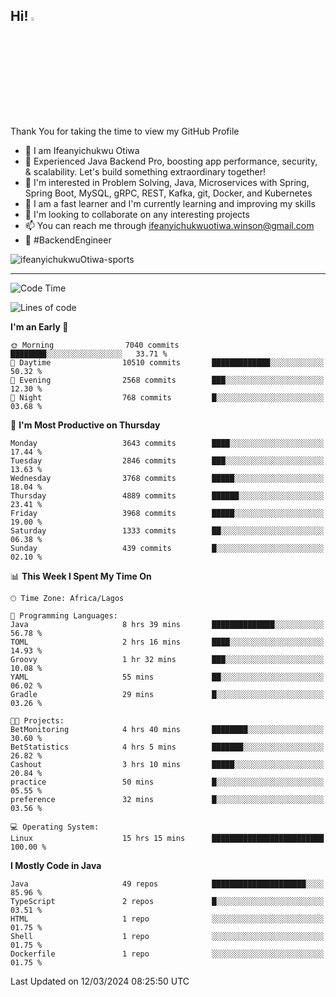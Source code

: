 <!-- BLOG-POST-LIST:START --><!-- BLOG-POST-LIST:END -->

## Hi! <img src="https://media.giphy.com/media/hvRJCLFzcasrR4ia7z/giphy.gif" width="4%"> 

Thank You for taking the time to view my GitHub Profile

- 👋 I am Ifeanyichukwu Otiwa
- 🚀 Experienced Java Backend Pro, boosting app performance, security, & scalability. Let's build something extraordinary together!
- 👀 I'm interested in Problem Solving, Java, Microservices with Spring, Spring Boot, MySQL, gRPC, REST, Kafka, git, Docker, and Kubernetes
- 🌱 I am a fast learner and I'm currently learning and improving my skills
- 💞️ I'm looking to collaborate on any interesting projects
- 📫 You can reach me through ifeanyichukwuotiwa.winson@gmail.com
- 🚀 #BackendEngineer

<p align="left" marginTop="10px"> <img src="https://komarev.com/ghpvc/?username=ifeanyichukwuOtiwa-sports&label=Profile%20views&color=0e75b6&style=for-the-badge" alt="ifeanyichukwuOtiwa-sports" /> </p>

***

<!--START_SECTION:waka-->
![Code Time](http://img.shields.io/badge/Code%20Time-2%2C307%20hrs%2025%20mins-blue)

![Lines of code](https://img.shields.io/badge/From%20Hello%20World%20I%27ve%20Written-4.7%20million%20lines%20of%20code-blue)

**I'm an Early 🐤** 

```text
🌞 Morning                7040 commits        ████████░░░░░░░░░░░░░░░░░   33.71 % 
🌆 Daytime                10510 commits       █████████████░░░░░░░░░░░░   50.32 % 
🌃 Evening                2568 commits        ███░░░░░░░░░░░░░░░░░░░░░░   12.30 % 
🌙 Night                  768 commits         █░░░░░░░░░░░░░░░░░░░░░░░░   03.68 % 
```
📅 **I'm Most Productive on Thursday** 

```text
Monday                   3643 commits        ████░░░░░░░░░░░░░░░░░░░░░   17.44 % 
Tuesday                  2846 commits        ███░░░░░░░░░░░░░░░░░░░░░░   13.63 % 
Wednesday                3768 commits        █████░░░░░░░░░░░░░░░░░░░░   18.04 % 
Thursday                 4889 commits        ██████░░░░░░░░░░░░░░░░░░░   23.41 % 
Friday                   3968 commits        █████░░░░░░░░░░░░░░░░░░░░   19.00 % 
Saturday                 1333 commits        ██░░░░░░░░░░░░░░░░░░░░░░░   06.38 % 
Sunday                   439 commits         █░░░░░░░░░░░░░░░░░░░░░░░░   02.10 % 
```


📊 **This Week I Spent My Time On** 

```text
🕑︎ Time Zone: Africa/Lagos

💬 Programming Languages: 
Java                     8 hrs 39 mins       ██████████████░░░░░░░░░░░   56.78 % 
TOML                     2 hrs 16 mins       ████░░░░░░░░░░░░░░░░░░░░░   14.93 % 
Groovy                   1 hr 32 mins        ███░░░░░░░░░░░░░░░░░░░░░░   10.08 % 
YAML                     55 mins             ██░░░░░░░░░░░░░░░░░░░░░░░   06.02 % 
Gradle                   29 mins             █░░░░░░░░░░░░░░░░░░░░░░░░   03.26 % 

🐱‍💻 Projects: 
BetMonitoring            4 hrs 40 mins       ████████░░░░░░░░░░░░░░░░░   30.60 % 
BetStatistics            4 hrs 5 mins        ███████░░░░░░░░░░░░░░░░░░   26.82 % 
Cashout                  3 hrs 10 mins       █████░░░░░░░░░░░░░░░░░░░░   20.84 % 
practice                 50 mins             █░░░░░░░░░░░░░░░░░░░░░░░░   05.55 % 
preference               32 mins             █░░░░░░░░░░░░░░░░░░░░░░░░   03.56 % 

💻 Operating System: 
Linux                    15 hrs 15 mins      █████████████████████████   100.00 % 
```

**I Mostly Code in Java** 

```text
Java                     49 repos            █████████████████████░░░░   85.96 % 
TypeScript               2 repos             █░░░░░░░░░░░░░░░░░░░░░░░░   03.51 % 
HTML                     1 repo              ░░░░░░░░░░░░░░░░░░░░░░░░░   01.75 % 
Shell                    1 repo              ░░░░░░░░░░░░░░░░░░░░░░░░░   01.75 % 
Dockerfile               1 repo              ░░░░░░░░░░░░░░░░░░░░░░░░░   01.75 % 
```




 Last Updated on 12/03/2024 08:25:50 UTC
<!--END_SECTION:waka-->

<!--
<p align="center">
![trophy](https://github-profile-trophy.vercel.app/?username=ifeanyichukwuOtiwa-sports&theme=onedark) (https://github.com/ryo-ma/github-profile-trophy)
</p>
-->

<!---
ifeanyi-otiwa/ifeanyi-otiwa is a ✨ special ✨ repository because its `README.md` (this file) appears on your GitHub profile.
You can click the Preview link to take a look at your changes.
--->
